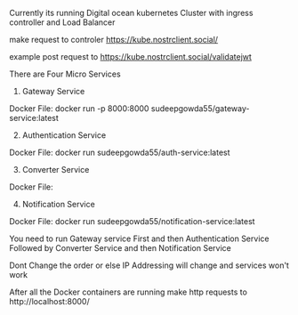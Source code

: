 Currently its running Digital ocean kubernetes Cluster with ingress controller and Load Balancer 

make request to controler https://kube.nostrclient.social/

example post request to https://kube.nostrclient.social/validatejwt

There are Four Micro Services

1. Gateway Service

Docker File: docker run -p 8000:8000 sudeepgowda55/gateway-service:latest

2. Authentication Service

Docker File: docker run sudeepgowda55/auth-service:latest

3. Converter Service

Docker File: 

4. Notification Service

Docker File: docker run sudeepgowda55/notification-service:latest

You need to run Gateway service First and then Authentication Service Followed by Converter Service and then Notification Service

Dont Change the order or else IP Addressing will change and services won't work

After all the Docker containers are running make http requests to http://localhost:8000/